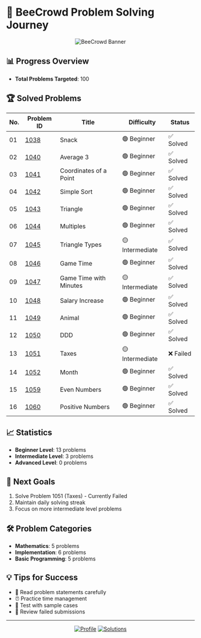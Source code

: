 # 🎯 BeeCrowd Problem Solving Journey

<div align="center">

![BeeCrowd Banner](https://resources.beecrowd.com.br/judge/img/5.0/logo-beecrowd.png?1635097036)

<!-- ![Progress](https://progress-bar.dev/16/?scale=100&title=Problems&width=600&color=2f81f7) -->

</div>

## 📊 Progress Overview

- **Total Problems Targeted**: 100

## 🏆 Solved Problems

| No. | Problem ID                                               | Title                  | Difficulty      | Status    |
| --- | -------------------------------------------------------- | ---------------------- | --------------- | --------- |
| 01  | [1038](https://judge.beecrowd.com/en/problems/view/1038) | Snack                  | 🟢 Beginner     | ✅ Solved |
| 02  | [1040](https://judge.beecrowd.com/en/problems/view/1040) | Average 3              | 🟢 Beginner     | ✅ Solved |
| 03  | [1041](https://judge.beecrowd.com/en/problems/view/1041) | Coordinates of a Point | 🟢 Beginner     | ✅ Solved |
| 04  | [1042](https://judge.beecrowd.com/en/problems/view/1042) | Simple Sort            | 🟢 Beginner     | ✅ Solved |
| 05  | [1043](https://judge.beecrowd.com/en/problems/view/1043) | Triangle               | 🟢 Beginner     | ✅ Solved |
| 06  | [1044](https://judge.beecrowd.com/en/problems/view/1044) | Multiples              | 🟢 Beginner     | ✅ Solved |
| 07  | [1045](https://judge.beecrowd.com/en/problems/view/1045) | Triangle Types         | 🟡 Intermediate | ✅ Solved |
| 08  | [1046](https://judge.beecrowd.com/en/problems/view/1046) | Game Time              | 🟢 Beginner     | ✅ Solved |
| 09  | [1047](https://judge.beecrowd.com/en/problems/view/1047) | Game Time with Minutes | 🟡 Intermediate | ✅ Solved |
| 10  | [1048](https://judge.beecrowd.com/en/problems/view/1048) | Salary Increase        | 🟢 Beginner     | ✅ Solved |
| 11  | [1049](https://judge.beecrowd.com/en/problems/view/1049) | Animal                 | 🟢 Beginner     | ✅ Solved |
| 12  | [1050](https://judge.beecrowd.com/en/problems/view/1050) | DDD                    | 🟢 Beginner     | ✅ Solved |
| 13  | [1051](https://judge.beecrowd.com/en/problems/view/1051) | Taxes                  | 🟡 Intermediate | ❌ Failed |
| 14  | [1052](https://judge.beecrowd.com/en/problems/view/1052) | Month                  | 🟢 Beginner     | ✅ Solved |
| 15  | [1059](https://judge.beecrowd.com/en/problems/view/1059) | Even Numbers           | 🟢 Beginner     | ✅ Solved |
| 16  | [1060](https://judge.beecrowd.com/en/problems/view/1060) | Positive Numbers       | 🟢 Beginner     | ✅ Solved |

## 📈 Statistics

- **Beginner Level**: 13 problems
- **Intermediate Level**: 3 problems
- **Advanced Level**: 0 problems

## 🎯 Next Goals

1. Solve Problem 1051 (Taxes) - Currently Failed
2. Maintain daily solving streak
3. Focus on more intermediate level problems

## 🛠️ Problem Categories

- **Mathematics**: 5 problems
- **Implementation**: 6 problems
- **Basic Programming**: 5 problems

## 💡 Tips for Success

- 📝 Read problem statements carefully
- ⏰ Practice time management
- 🧪 Test with sample cases
- 🔄 Review failed submissions

---

<div align="center">

[![Profile](https://img.shields.io/badge/BeeCrowd-Profile-blue)](https://judge.beecrowd.com/en/profile/1088780)
[![Solutions](https://img.shields.io/badge/Solutions-Repository-green)](https://github.com/JaberChowdhury/cpp_tutorial/tree/main/CP/beecrowd)

</div>
